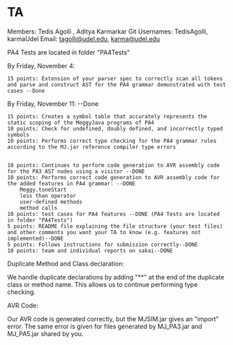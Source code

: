 # TA

Members: Tedis Agolli , Aditya Karmarkar
Git Usernames: TedisAgolli, karmaUdel
Email: tagolli@udel.edu, karma@udel.edu



PA4 Tests are located in folder "PA4Tests"


 By Friday, November 4:

    15 points: Extension of your parser spec to correctly scan all tokens and parse and construct AST for the PA4 grammar demonstrated with test cases --Done

By Friday, November 11: --Done

    15 points: Creates a symbol table that accurately represents the static scoping of the MeggyJava programs of PA4
    10 points: Check for undefined, doubly defined, and incorrectly typed symbols
    10 points: Performs correct type checking for the PA4 grammar rules according to the MJ.jar reference compiler type errors


    10 points: Continues to perform code generation to AVR assembly code for the PA3 AST nodes using a visitor --DONE
    10 points: Performs correct code generation to AVR assembly code for the added features in PA4 grammar: --DONE
        Meggy.toneStart
        less than operator
        user-defined methods
        method calls
    10 points: test cases for PA4 features --DONE (PA4 Tests are located in folder "PA4Tests")
    5 points: README file explaining the file structure (your test files) and other comments you want your TA to know (e.g. features not implemented)--DONE
    5 points: Follows instructions for submission correctly--DONE
    10 points: team and individual reports on sakai--DONE

Duplicate Method and Class declaration:

We handle duplicate declarations by adding "**" at the end of the duplicate class or method name. This allows us to continue performing 
type checking.



AVR Code:

Our AVR code is generated correctly, but the MJSIM.jar gives an "import" error.
The same error is given for files generated by MJ_PA3.jar and MJ_PA5.jar shared by you.

